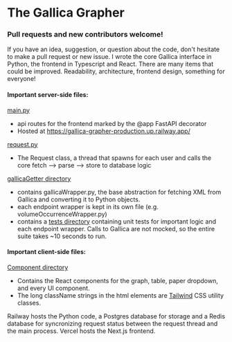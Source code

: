 # The Gallica Grapher

### Pull requests and new contributors welcome! 

If you have an idea, suggestion, or question about the code, don't hesitate to make a pull request or new issue. I wrote the core Gallica interface in Python, the frontend in Typescript and React. There are many items that could be improved. Readability, architecture, frontend design, something for everyone!

#### Important server-side files:

[main.py](https://github.com/gleasonw/gallica-grapher/blob/main/backend/main.py)
* api routes for the frontend marked by the @app FastAPI decorator
* Hosted at https://gallica-grapher-production.up.railway.app/ 

[request.py](https://github.com/gleasonw/gallica-grapher/blob/main/backend/www/request.py)
* The Request class, a thread that spawns for each user and calls the core fetch --> parse --> store to database logic

[gallicaGetter directory](https://github.com/gleasonw/gallica-grapher/tree/main/backend/gallicaGetter)
* contains gallicaWrapper.py, the base abstraction for fetching XML from Gallica and converting it to Python objects.
* each endpoint wrapper is kept in its own file (e.g. volumeOccurrenceWrapper.py)
* contains a [tests directory](https://github.com/gleasonw/gallica-grapher/tree/main/backend/gallicaGetter/tests) containing unit tests for important logic and each endpoint wrapper. Calls to Gallica are not mocked, so the entire suite takes ~10 seconds to run. 

#### Important client-side files:

[Component directory](https://github.com/gleasonw/gallica-grapher/tree/main/frontend/src/components)
* Contains the React components for the graph, table, paper dropdown, and every UI component. 
* The long className strings in the html elements are [Tailwind](https://tailwindcss.com/) CSS utility classes.

Railway hosts the Python code, a Postgres database for storage and a Redis database for syncronizing request status between the request thread and the main process. Vercel hosts the Next.js frontend. 
